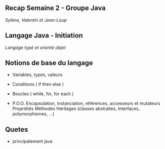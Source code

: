 ## Recap Semaine 2 - Groupe Java
*Sylène, Valentin et Jean-Loup*

## Langage Java - Initiation
*Langage typé et orienté objet*

## Notions de base du langage
* Variables, types, valeurs
* Conditions ( if then else )
* Boucles ( while, for, for each )

* P.O.O.
    Encapsulation, instanciation, références, accesseurs et mutateurs
    Propriétés
    Méthodes
    Héritages (classes abstraites, Interfaces, polymorphismes, ...)


## Quetes 
* principalement java

